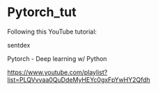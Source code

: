 # Pytorch_tut

Following this YouTube tutorial:

sentdex

Pytorch - Deep learning w/ Python

https://www.youtube.com/playlist?list=PLQVvvaa0QuDdeMyHEYc0gxFpYwHY2Qfdh

